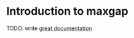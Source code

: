# Introduction to maxgap

TODO: write [great documentation](http://jacobian.org/writing/what-to-write/)
